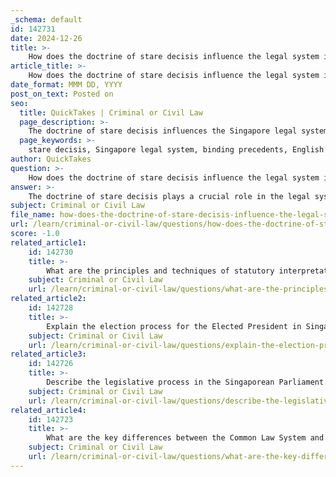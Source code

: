 ```yaml
---
_schema: default
id: 142731
date: 2024-12-26
title: >-
    How does the doctrine of stare decisis influence the legal system in Singapore?
article_title: >-
    How does the doctrine of stare decisis influence the legal system in Singapore?
date_format: MMM DD, YYYY
post_on_text: Posted on
seo:
  title: QuickTakes | Criminal or Civil Law
  page_description: >-
    The doctrine of stare decisis influences the Singapore legal system by ensuring consistency, establishing binding precedents, and promoting legal certainty while adapting English common law to local contexts.
  page_keywords: >-
    stare decisis, Singapore legal system, binding precedents, English law, Privy Council appeals, horizontal stare decisis, vertical stare decisis, persuasive precedents, legal certainty, common law
author: QuickTakes
question: >-
    How does the doctrine of stare decisis influence the legal system in Singapore?
answer: >-
    The doctrine of stare decisis plays a crucial role in the legal system of Singapore, ensuring consistency and predictability in the application of the law. This principle mandates that courts are bound to follow the legal reasoning (ratio decidendi) established in previous decisions, particularly those from higher courts. Here are some key aspects of how stare decisis influences the legal framework in Singapore:\n\n1. **Binding Precedents**: In Singapore, the decisions of higher courts, especially the Court of Appeal, are binding on lower courts. This means that if a higher court has ruled on a legal issue, lower courts must adhere to that ruling in future cases with similar facts. This practice promotes legal certainty and stability, which are essential for the rule of law.\n\n2. **Influence of English Law**: Singapore's legal system is rooted in English common law, and the doctrine of stare decisis extends to English judicial precedents. The ratio decidendi of English cases can be binding on Singaporean courts, particularly in areas where local case law is not well developed. This reliance on English precedents is significant in shaping the legal landscape, although there is a gradual shift towards developing a more localized legal framework.\n\n3. **Abolition of Privy Council Appeals**: The abolition of appeals to the Privy Council in 1994 marked a turning point in Singapore's legal system. While earlier decisions from the Privy Council remain binding, those made after this date do not have binding authority. This change has encouraged Singaporean courts to rely more on local precedents and to develop legal principles that reflect Singaporean values and societal norms.\n\n4. **Horizontal and Vertical Stare Decisis**: The doctrine encompasses both horizontal and vertical aspects. Vertical stare decisis refers to the obligation of lower courts to follow the decisions of higher courts, while horizontal stare decisis pertains to a court's obligation to follow its own previous decisions. This dual structure reinforces the stability of legal interpretations over time.\n\n5. **Persuasive Precedents**: In the absence of local case law, Singaporean courts may also consider judicial precedents from other common law jurisdictions, such as India and Australia, as persuasive authority. This practice allows for a broader interpretation of legal principles and helps to fill gaps in the local legal framework.\n\nIn summary, the doctrine of stare decisis is fundamental to the legal system in Singapore, ensuring that similar cases are treated consistently and that the law evolves in a stable and predictable manner. While the influence of English law remains significant, the ongoing development of local legal principles reflects Singapore's unique societal context.
subject: Criminal or Civil Law
file_name: how-does-the-doctrine-of-stare-decisis-influence-the-legal-system-in-singapore.md
url: /learn/criminal-or-civil-law/questions/how-does-the-doctrine-of-stare-decisis-influence-the-legal-system-in-singapore
score: -1.0
related_article1:
    id: 142730
    title: >-
        What are the principles and techniques of statutory interpretation used in Singaporean courts?
    subject: Criminal or Civil Law
    url: /learn/criminal-or-civil-law/questions/what-are-the-principles-and-techniques-of-statutory-interpretation-used-in-singaporean-courts
related_article2:
    id: 142728
    title: >-
        Explain the election process for the Elected President in Singapore.
    subject: Criminal or Civil Law
    url: /learn/criminal-or-civil-law/questions/explain-the-election-process-for-the-elected-president-in-singapore
related_article3:
    id: 142726
    title: >-
        Describe the legislative process in the Singaporean Parliament.
    subject: Criminal or Civil Law
    url: /learn/criminal-or-civil-law/questions/describe-the-legislative-process-in-the-singaporean-parliament
related_article4:
    id: 142723
    title: >-
        What are the key differences between the Common Law System and the Civil Law System?
    subject: Criminal or Civil Law
    url: /learn/criminal-or-civil-law/questions/what-are-the-key-differences-between-the-common-law-system-and-the-civil-law-system
---
```


&nbsp;